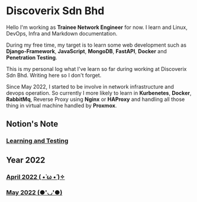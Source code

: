 # Discoverix Sdn Bhd

Hello I'm working as **Trainee Network Engineer** for now. I learn and Linux, DevOps, Infra and Markdown documentation.

During my free time, my target is to learn some web development such as **Django-Framework**, **JavaScript**, **MongoDB**, **FastAPI**, **Docker** and **Penetration Testing**.

This is my personal log what I've learn so far during working at Discoverix Sdn Bhd. Writing here so I don't forget.

Since May 2022, I started to be involve in network infrastructure and devops operation. So currently I more likely to learn in **Kurbenetes**, **Docker**, **RabbitMq**, Reverse Proxy using **Nginx** or **HAProxy** and handling all those thing in virtual machine handled by **Proxmox**.

## Notion's Note

### [Learning and Testing](https://ahmadafiqazmi.notion.site/Learning-and-Testing-96604d1956e34f1d80446a07ea8f0c87)

## Year 2022

### [April 2022 ( •̀ ω •́ )✧](https://github.com/froxity/discoverix-sb/tree/main/04-2022)

### [May 2022 (●'◡'●)](https://github.com/froxity/discoverix-sb/tree/main/05-2022)
